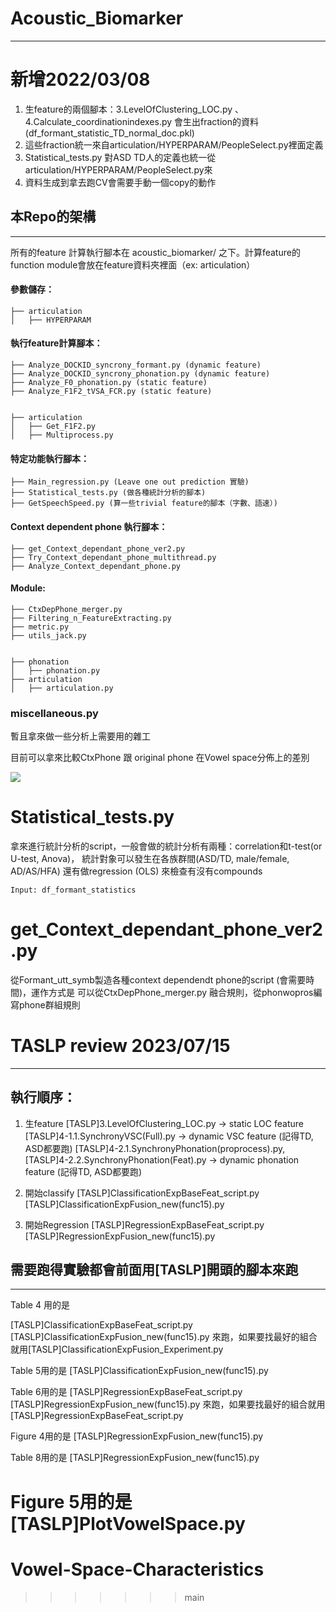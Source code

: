 # Acoustic_Biomarker
---

# 新增2022/03/08
1. 生feature的兩個腳本：3.LevelOfClustering_LOC.py 、4.Calculate_coordinationindexes.py 會生出fraction的資料(df_formant_statistic_TD_normal_doc.pkl) 
2. 這些fraction統一來自articulation/HYPERPARAM/PeopleSelect.py裡面定義
3. Statistical_tests.py 對ASD TD人的定義也統一從articulation/HYPERPARAM/PeopleSelect.py來
4. 資料生成到拿去跑CV會需要手動一個copy的動作


## 本Repo的架構
---

所有的feature 計算執行腳本在 acoustic_biomarker/ 之下。計算feature的function module會放在feature資料夾裡面（ex: articulation）

#### 參數儲存：
```
├── articulation
│   ├── HYPERPARAM
```

#### 執行feature計算腳本：
```
├── Analyze_DOCKID_syncrony_formant.py (dynamic feature)
├── Analyze_DOCKID_syncrony_phonation.py (dynamic feature)
├── Analyze_F0_phonation.py (static feature)
├── Analyze_F1F2_tVSA_FCR.py (static feature)


├── articulation
│   ├── Get_F1F2.py
│   ├── Multiprocess.py
```
#### 特定功能執行腳本：
```
├── Main_regression.py (Leave one out prediction 實驗)
├── Statistical_tests.py (做各種統計分析的腳本)
├── GetSpeechSpeed.py (算一些trivial feature的腳本（字數、語速）)
```

#### Context dependent phone 執行腳本：
```
├── get_Context_dependant_phone_ver2.py
├── Try_Context_dependant_phone_multithread.py
├── Analyze_Context_dependant_phone.py
```


#### Module:

```
├── CtxDepPhone_merger.py
├── Filtering_n_FeatureExtracting.py
├── metric.py
├── utils_jack.py


├── phonation
│   ├── phonation.py
├── articulation
│   ├── articulation.py
```

### miscellaneous.py

暫且拿來做一些分析上需要用的雜工

目前可以拿來比較CtxPhone 跟 original phone 在Vowel space分佈上的差別

![](https://i.imgur.com/dYV0dgF.png)


# Statistical_tests.py

拿來進行統計分析的script，一般會做的統計分析有兩種：correlation和t-test(or U-test, Anova)， 統計對象可以發生在各族群間(ASD/TD, male/female, AD/AS/HFA)
還有做regression (OLS) 來檢查有沒有compounds


`Input: df_formant_statistics`


# get_Context_dependant_phone_ver2.py

從Formant_utt_symb製造各種context dependendt phone的script (會需要時間)，運作方式是
可以從CtxDepPhone_merger.py 融合規則，從phonwopros編寫phone群組規則




# TASLP review 2023/07/15
---

## 執行順序：
1. 生feature
[TASLP]3.LevelOfClustering_LOC.py -> static LOC feature
[TASLP]4-1.1.SynchronyVSC(Full).py -> dynamic VSC feature (記得TD, ASD都要跑)
[TASLP]4-2.1.SynchronyPhonation(proprocess).py, [TASLP]4-2.2.SynchronyPhonation(Feat).py -> dynamic phonation feature (記得TD, ASD都要跑)

2. 開始classify
[TASLP]ClassificationExpBaseFeat_script.py
[TASLP]ClassificationExpFusion_new(func15).py

3. 開始Regression
[TASLP]RegressionExpBaseFeat_script.py
[TASLP]RegressionExpFusion_new(func15).py

## 需要跑得實驗都會前面用[TASLP]開頭的腳本來跑
---
Table 4 用的是

[TASLP]ClassificationExpBaseFeat_script.py
[TASLP]ClassificationExpFusion_new(func15).py
來跑，如果要找最好的組合就用[TASLP]ClassificationExpFusion_Experiment.py

Table 5用的是
[TASLP]ClassificationExpFusion_new(func15).py

Table 6用的是
[TASLP]RegressionExpBaseFeat_script.py
[TASLP]RegressionExpFusion_new(func15).py
來跑，如果要找最好的組合就用[TASLP]RegressionExpBaseFeat_script.py

Figure 4用的是
[TASLP]RegressionExpFusion_new(func15).py

Table 8用的是
[TASLP]RegressionExpFusion_new(func15).py

Figure 5用的是
[TASLP]PlotVowelSpace.py
=======
# Vowel-Space-Characteristics
>>>>>>> main

